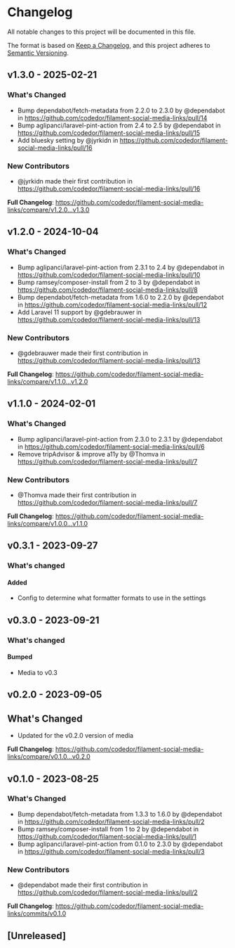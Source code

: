 # Changelog

All notable changes to this project will be documented in this file.

The format is based on [Keep a Changelog](https://keepachangelog.com/en/1.0.0/),
and this project adheres to [Semantic Versioning](https://semver.org/spec/v2.0.0.html).

## v1.3.0 - 2025-02-21

### What's Changed

* Bump dependabot/fetch-metadata from 2.2.0 to 2.3.0 by @dependabot in https://github.com/codedor/filament-social-media-links/pull/14
* Bump aglipanci/laravel-pint-action from 2.4 to 2.5 by @dependabot in https://github.com/codedor/filament-social-media-links/pull/15
* Add bluesky setting by @jyrkidn in https://github.com/codedor/filament-social-media-links/pull/16

### New Contributors

* @jyrkidn made their first contribution in https://github.com/codedor/filament-social-media-links/pull/16

**Full Changelog**: https://github.com/codedor/filament-social-media-links/compare/v1.2.0...v1.3.0

## v1.2.0 - 2024-10-04

### What's Changed

* Bump aglipanci/laravel-pint-action from 2.3.1 to 2.4 by @dependabot in https://github.com/codedor/filament-social-media-links/pull/10
* Bump ramsey/composer-install from 2 to 3 by @dependabot in https://github.com/codedor/filament-social-media-links/pull/8
* Bump dependabot/fetch-metadata from 1.6.0 to 2.2.0 by @dependabot in https://github.com/codedor/filament-social-media-links/pull/12
* Add Laravel 11 support by @gdebrauwer in https://github.com/codedor/filament-social-media-links/pull/13

### New Contributors

* @gdebrauwer made their first contribution in https://github.com/codedor/filament-social-media-links/pull/13

**Full Changelog**: https://github.com/codedor/filament-social-media-links/compare/v1.1.0...v1.2.0

## v1.1.0 - 2024-02-01

### What's Changed

* Bump aglipanci/laravel-pint-action from 2.3.0 to 2.3.1 by @dependabot in https://github.com/codedor/filament-social-media-links/pull/6
* Remove tripAdvisor & improve a11y by @Thomva in https://github.com/codedor/filament-social-media-links/pull/7

### New Contributors

* @Thomva made their first contribution in https://github.com/codedor/filament-social-media-links/pull/7

**Full Changelog**: https://github.com/codedor/filament-social-media-links/compare/v1.0.0...v1.1.0

## v0.3.1 - 2023-09-27

### What's changed

#### Added

- Config to determine what formatter formats to use in the settings

## v0.3.0 - 2023-09-21

### What's changed

#### Bumped

- Media to v0.3

## v0.2.0 - 2023-09-05

## What's Changed

- Updated for the v0.2.0 version of media

**Full Changelog**: https://github.com/codedor/filament-social-media-links/compare/v0.1.0...v0.2.0

## v0.1.0 - 2023-08-25

### What's Changed

- Bump dependabot/fetch-metadata from 1.3.3 to 1.6.0 by @dependabot in https://github.com/codedor/filament-social-media-links/pull/2
- Bump ramsey/composer-install from 1 to 2 by @dependabot in https://github.com/codedor/filament-social-media-links/pull/1
- Bump aglipanci/laravel-pint-action from 0.1.0 to 2.3.0 by @dependabot in https://github.com/codedor/filament-social-media-links/pull/3

### New Contributors

- @dependabot made their first contribution in https://github.com/codedor/filament-social-media-links/pull/2

**Full Changelog**: https://github.com/codedor/filament-social-media-links/commits/v0.1.0

## [Unreleased]
